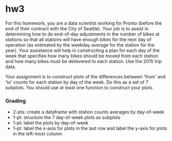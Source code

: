 # hw3

For this homework, you are a data scientist working for Pronto (before the end of their contract with the City of Seattle). Your job is to assist in determining how to do end-of-day adjustments in the number of bikes at stations so that all stations will have enough bikes for the next day of operation (as estimated by the weekday average for the station for the year). Your assistance will help in constructing a plan for each day of the week that specifies how many bikes should be moved from each station and how many bikes must be delievered to each station. Use the 2015 trip data.

Your assignment is to construct plots of the differences between 'from' and 'to' counts for each station by day of the week. Do this as a set of 7 subplots. You should use at least one function to construct your plots.

### Grading
- 2-pts: create a dataframe with station counts averages by day-of-week
- 1-pt: structure the 7 day-of-week plots as subplots
- 1-pt: label the plots by day-of-week
- 1-pt: label the x-axis for plots in the last row and label the y-axis for plots in the left-most column
